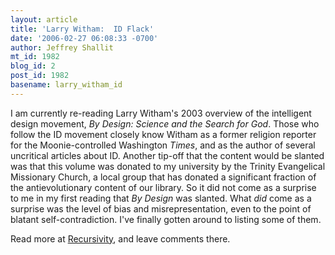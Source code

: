 ```yaml
---
layout: article
title: 'Larry Witham:  ID Flack'
date: '2006-02-27 06:08:33 -0700'
author: Jeffrey Shallit
mt_id: 1982
blog_id: 2
post_id: 1982
basename: larry_witham_id
---
```

I am currently re-reading Larry Witham's 2003 overview of the intelligent design movement, _By Design:   Science and the Search for God_.   Those who follow the ID movement closely know Witham as a former religion reporter for the Moonie-controlled Washington _Times_, and as the author of several uncritical articles about ID.    Another tip-off that the content would be slanted was that this volume was donated to my university by the Trinity Evangelical Missionary Church, a local group that has donated a significant fraction of the antievolutionary content of our library.  So it did not come as a surprise to me in my first reading that _By Design_ was slanted.  What _did_ come as a surprise was the level of bias and misrepresentation, even to the point of blatant self-contradiction.  I've finally gotten around to listing some of them.

Read more at [Recursivity](http://recursed.blogspot.com/2006/02/larry-witham-id-flack.html), and leave comments there.
